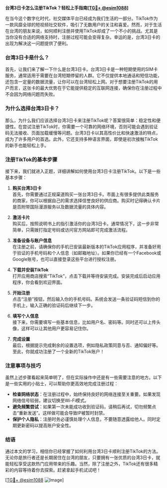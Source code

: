 **台湾3日卡怎么注册TikTok？轻松上手指南[[TG💪+ @esim1088](https://t.me/s/esim1088)]**

在当今这个数字化时代，社交媒体平台已经成为我们生活的一部分。TikTok作为一款风靡全球的短视频社交软件，吸引了无数用户的关注和喜爱。然而，对于生活在台湾的朋友来说，如何顺利注册并使用TikTok却成了一个不小的挑战。尤其是当你没有合适的网络支持时，注册过程可能会变得复杂。幸运的是，台湾3日卡的出现为解决这一问题提供了便利。

### **台湾3日卡是什么？**

首先，让我们来了解一下什么是台湾3日卡。台湾3日卡是一种短期使用的SIM卡服务，通常适用于需要在台湾短期停留的人群。它不仅提供本地通话和短信功能，还包含一定量的数据流量，让你可以在台湾轻松上网。对于想要注册TikTok的用户而言，这张卡的最大优势在于它能提供稳定的互联网连接，确保你在注册过程中不会因为网络问题而失败。

### **为什么选择台湾3日卡？**

那么，为什么我们应该选择台湾3日卡来注册TikTok呢？答案很简单：稳定性和便捷性。在尝试注册TikTok时，你需要一个可靠的网络环境，否则可能会遇到验证码无法接收、页面加载缓慢等问题。台湾3日卡以其高性价比和快速激活的特点，成为了许多用户的首选。此外，它还支持多种语言界面，即使是初次接触TikTok的新手也能轻松上手。

### **注册TikTok的基本步骤**

接下来，我们就进入正题，详细讲解如何使用台湾3日卡注册TikTok。以下是一些基本步骤：

1. **购买台湾3日卡**  
   首先，你需要通过正规渠道购买一张台湾3日卡。市面上有很多提供此类服务的商家，你可以根据自己的需求选择信誉良好的供应商。购买时记得确认卡片是否附带国际漫游服务以及数据流量的具体内容。

2. **激活卡片**  
   购买后，按照说明书上的指引激活你的台湾3日卡。通常情况下，这一步非常简单，只需拨打指定号码或访问官方网站即可完成激活流程。

3. **准备设备与账户信息**  
   在注册之前，请确保你的手机已安装最新版本的TikTok应用程序，并准备好用于验证的手机号码和个人信息（如邮箱地址）。如果你已经有一个Facebook或Google账号，也可以直接登录这些平台进行授权注册。

4. **下载并安装TikTok**  
   打开应用商店搜索“TikTok”，点击下载并等待安装完成。安装完成后启动应用程序，你会看到欢迎界面。

5. **开始注册**  
   点击“注册”按钮，然后输入你的手机号码。系统会发送一条验证码短信到你的手机上，输入正确的验证码后继续下一步。

6. **填写个人信息**  
   接下来，你需要填写一些基本信息，比如用户名、密码等。同时还可以上传头像，这样可以让其他用户更容易记住你。

7. **完成设置**  
   最后，根据提示完成剩余的设置选项，例如隐私政策同意与否、通知偏好等。至此，你就成功注册了一个全新的TikTok账户！

### **注意事项与技巧**

虽然上述步骤看起来简单明了，但在实际操作中还是有一些需要注意的地方。以下是一些实用的小贴士，可以帮助你更高效地完成注册过程：

- **检查网络状态**：在注册过程中，始终保持良好的网络连接至关重要。如果发现网络信号较弱，建议切换至Wi-Fi模式。
- **避免频繁尝试**：如果第一次未能成功收到验证码，请稍后再试，切勿频繁点击“重新发送”。这样做可能会导致IP被暂时封禁。
- **保护个人隐私**：注册时务必谨慎处理个人信息，不要随意透露给他人。同时定期更新密码以提高账户安全性。

### **结语**

通过本文的学习，相信你已经掌握了如何利用台湾3日卡顺利注册TikTok的方法。无论你是旅行者还是长期居住在台湾的朋友，只要拥有一张优质的台湾3日卡，就能轻松享受这款热门应用带来的乐趣。当然，除了注册之外，TikTok还有很多精彩的内容等待着你去探索。赶紧拿起手机试试吧！

[[TG💪+ @esim1088](https://t.me/s/esim1088) ![Image](https://i.postimg.cc/4NQfJmqS/Snipaste-2025-05-13-00-14-12.png)]